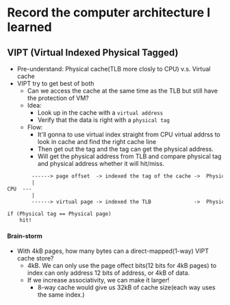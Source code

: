 # Record the computer architecture I learned

## VIPT (Virtual Indexed Physical Tagged)
* Pre-understand: Physical cache(TLB more closly to CPU) v.s. Virtual cache
* VIPT try to get best of both
    * Can we access the cache at the same time as the TLB but still have the protection of VM?
    * Idea:
        * Look up in the cache with a `virtual address`
        * Verify that the data is right with a `physical tag`
    * Flow:
        * It'll gonna to use virtual index straight from CPU virtual addrss to look in cache and find the right cache line
        * Then get out the tag and the tag can get the physical address.
        * Will get the physical address from TLB and compare physical tag and physical address whether it will hit/miss.

```html
        ------> page offset  -> indexed the tag of the cache ->  Physical tag
        |
CPU  ---
        |
        ------> virtual page -> indexed the TLB              ->  Physical page

if (Physical tag == Physical page)
    hit!
```
#### Brain-storm
* With 4kB pages, how many bytes can a direct-mapped(1-way) VIPT cache store?
    * 4kB. We can only use the page offect bits(12 bits for 4kB pages) to index can only address 12 bits of address, or 4kB of data.
    * If we increase associativity, we can make it larger!
        * 8-way cache would give us 32kB of cache size(each way uses the same index.)

